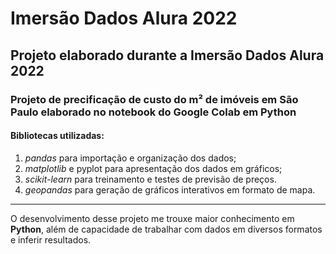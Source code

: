 # Imersão Dados Alura 2022

## Projeto elaborado durante a Imersão Dados Alura 2022

### Projeto de precificação de custo do m² de imóveis em São Paulo elaborado no notebook do Google Colab em **Python** 

#### Bibliotecas utilizadas:
1. *pandas* para importação e organização dos dados;
2. *matplotlib* e pyplot para apresentação dos dados em gráficos;
3. *scikit-learn* para treinamento e testes de previsão de preços. 
4. *geopandas* para geração de gráficos interativos em formato de mapa.
----------

O desenvolvimento desse projeto me trouxe maior conhecimento em **Python**, além de capacidade de trabalhar com dados em diversos formatos e inferir resultados.